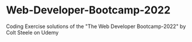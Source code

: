 # Web-Developer-Bootcamp-2022
Coding Exercise solutions of the "The Web Developer Bootcamp-2022" by Colt Steele on Udemy
